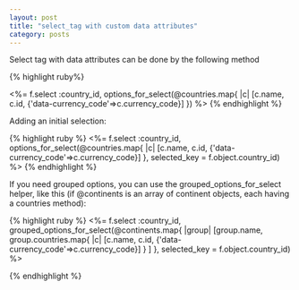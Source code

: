 ```yaml
---
layout: post
title: "select_tag with custom data attributes"
category: posts
---
```

Select tag with data attributes can be done by the following method

{% highlight ruby%}

<%= f.select :country_id, options_for_select(@countries.map{ |c| [c.name, c.id, {'data-currency_code'=>c.currency_code}] }) %>
{% endhighlight %}

Adding an initial selection:

{% highlight ruby %}
<%= f.select :country_id, options_for_select(@countries.map{ |c| [c.name, c.id, {'data-currency_code'=>c.currency_code}] }, selected_key = f.object.country_id) %>
{% endhighlight %}

If you need grouped options, you can use the grouped_options_for_select helper, like this (if @continents is an array of continent objects, each having a countries method):

{% highlight ruby %}
<%= f.select :country_id, grouped_options_for_select(@continents.map{ |group| [group.name, group.countries.map{ |c| [c.name, c.id, {'data-currency_code'=>c.currency_code}] } ] }, selected_key = f.object.country_id) %>

{% endhighlight %}
